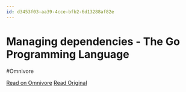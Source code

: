 ```yaml
---
id: d3453f03-aa39-4cce-bfb2-6d13288af82e
---
```


# Managing dependencies - The Go Programming Language
#Omnivore

[Read on Omnivore](https://omnivore.app/me/managing-dependencies-the-go-programming-language-18eef10ae10)
[Read Original](https://go.dev/doc/modules/managing-dependencies)

